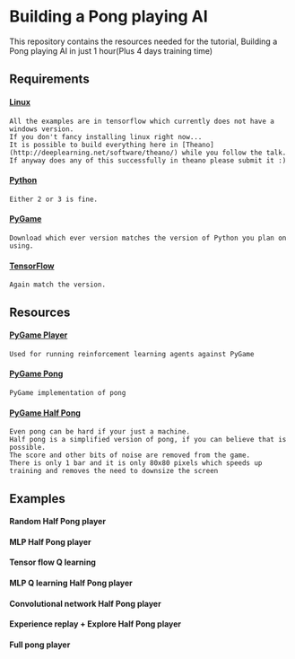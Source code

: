# Building a Pong playing AI

This repository contains the resources needed for the tutorial, Building a Pong playing AI in just 1 hour(Plus 4 days training time)

## Requirements

#### [Linux](https://www.linuxmint.com/download.php)
    All the examples are in tensorflow which currently does not have a windows version. 
    If you don't fancy installing linux right now...
    It is possible to build everything here in [Theano](http://deeplearning.net/software/theano/) while you follow the talk.
    If anyway does any of this successfully in theano please submit it :)
#### [Python](https://www.python.org/downloads/)
    Either 2 or 3 is fine.
#### [PyGame](http://www.pygame.org/download.shtml)
    Download which ever version matches the version of Python you plan on using.
#### [TensorFlow](https://www.tensorflow.org/versions/r0.8/get_started/os_setup.html#download-and-setup)
    Again match the version.

## Resources

#### [PyGame Player](https://github.com/DanielSlater/PyGamePlayer/blob/master/pygame_player.py)
    Used for running reinforcement learning agents against PyGame
#### [PyGame Pong](https://github.com/DanielSlater/PyGamePlayer/blob/master/games/pong.py)
    PyGame implementation of pong
#### [PyGame Half Pong](https://github.com/DanielSlater/PyGamePlayer/tree/master/games)
    Even pong can be hard if your just a machine. 
    Half pong is a simplified version of pong, if you can believe that is possible.
    The score and other bits of noise are removed from the game. 
    There is only 1 bar and it is only 80x80 pixels which speeds up training and removes the need to downsize the screen 

## Examples

#### Random Half Pong player
#### MLP Half Pong player
#### Tensor flow Q learning
#### MLP Q learning Half Pong player
#### Convolutional network Half Pong player
#### Experience replay + Explore Half Pong player
#### Full pong player
